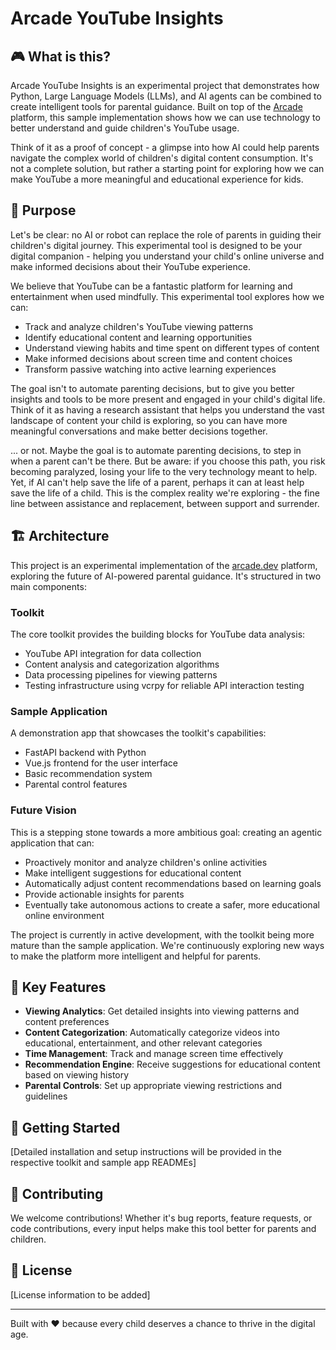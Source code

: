 # Arcade YouTube Insights

## 🎮 What is this?

Arcade YouTube Insights is an experimental project that demonstrates how Python, Large Language Models (LLMs), and AI agents can be combined to create intelligent tools for parental guidance. Built on top of the [Arcade](https://github.com/arcade-dev/arcade) platform, this sample implementation shows how we can use technology to better understand and guide children's YouTube usage.

Think of it as a proof of concept - a glimpse into how AI could help parents navigate the complex world of children's digital content consumption. It's not a complete solution, but rather a starting point for exploring how we can make YouTube a more meaningful and educational experience for kids.

## 🎯 Purpose

Let's be clear: no AI or robot can replace the role of parents in guiding their children's digital journey. This experimental tool is designed to be your digital companion - helping you understand your child's online universe and make informed decisions about their YouTube experience.

We believe that YouTube can be a fantastic platform for learning and entertainment when used mindfully. This experimental tool explores how we can:

- Track and analyze children's YouTube viewing patterns
- Identify educational content and learning opportunities
- Understand viewing habits and time spent on different types of content
- Make informed decisions about screen time and content choices
- Transform passive watching into active learning experiences

The goal isn't to automate parenting decisions, but to give you better insights and tools to be more present and engaged in your child's digital life. Think of it as having a research assistant that helps you understand the vast landscape of content your child is exploring, so you can have more meaningful conversations and make better decisions together.

... or not. Maybe the goal is to automate parenting decisions, to step in when a parent can't be there. But be aware: if you choose this path, you risk becoming paralyzed, losing your life to the very technology meant to help. Yet, if AI can't help save the life of a parent, perhaps it can at least help save the life of a child. This is the complex reality we're exploring - the fine line between assistance and replacement, between support and surrender.

## 🏗️ Architecture

This project is an experimental implementation of the [arcade.dev](https://arcade.dev) platform, exploring the future of AI-powered parental guidance. It's structured in two main components:

### Toolkit
The core toolkit provides the building blocks for YouTube data analysis:
- YouTube API integration for data collection
- Content analysis and categorization algorithms
- Data processing pipelines for viewing patterns
- Testing infrastructure using vcrpy for reliable API interaction testing

### Sample Application
A demonstration app that showcases the toolkit's capabilities:
- FastAPI backend with Python
- Vue.js frontend for the user interface
- Basic recommendation system
- Parental control features

### Future Vision
This is a stepping stone towards a more ambitious goal: creating an agentic application that can:
- Proactively monitor and analyze children's online activities
- Make intelligent suggestions for educational content
- Automatically adjust content recommendations based on learning goals
- Provide actionable insights for parents
- Eventually take autonomous actions to create a safer, more educational online environment

The project is currently in active development, with the toolkit being more mature than the sample application. We're continuously exploring new ways to make the platform more intelligent and helpful for parents.

## 🔑 Key Features

- **Viewing Analytics**: Get detailed insights into viewing patterns and content preferences
- **Content Categorization**: Automatically categorize videos into educational, entertainment, and other relevant categories
- **Time Management**: Track and manage screen time effectively
- **Recommendation Engine**: Receive suggestions for educational content based on viewing history
- **Parental Controls**: Set up appropriate viewing restrictions and guidelines

## 🚀 Getting Started

[Detailed installation and setup instructions will be provided in the respective toolkit and sample app READMEs]

## 🤝 Contributing

We welcome contributions! Whether it's bug reports, feature requests, or code contributions, every input helps make this tool better for parents and children.

## 📝 License

[License information to be added]

---

Built with ❤️ because every child deserves a chance to thrive in the digital age. 
